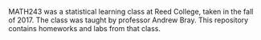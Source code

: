 MATH243 was a statistical learning class at Reed College, taken in the fall of 2017. The class was taught by professor Andrew Bray. This repository contains homeworks and labs from that class.
